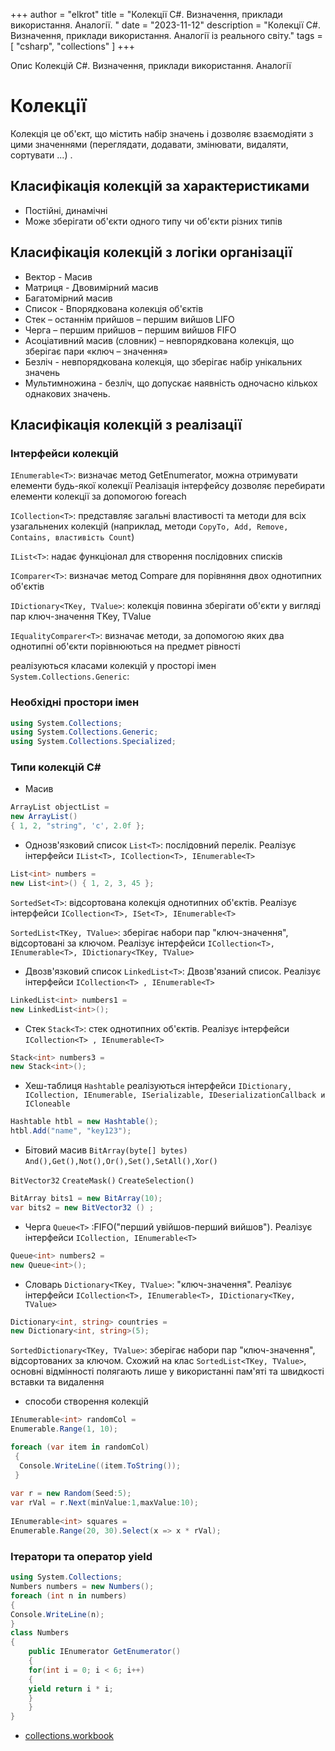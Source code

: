 +++
author = "elkrot"
title = "Колекції C#. Визначення, приклади використання. Аналогії. "
date = "2023-11-12"
description = "Колекції C#. Визначення, приклади використання. Аналогії із реального світу."
tags = [
    "csharp",
	"collections"
]
+++

Опис Колекцій C#. Визначення, приклади використання. Аналогії  <!--more-->

# Колекції

Колекція це об'єкт, що містить набір значень і дозволяє взаємодіяти з цими значеннями (переглядати, додавати, змінювати, видаляти, сортувати ...) . 


## Класифікація колекцій за характеристиками

 - Постійні, динамічні
 - Може зберігати об'єкти одного типу чи об'єкти різних типів
 
## Класифікація колекцій з логіки організації

  - Вектор - Масив
  - Матриця - Двовимірний масив
  - Багатомірний масив
  - Список - Впорядкована колекція об'єктів
  - Стек – останнім прийшов – першим вийшов LIFO
  - Черга – першим прийшов – першим вийшов FIFO
  - Асоціативний масив (словник) – невпорядкована колекція, що зберігає пари «ключ – значення»
  - Безліч - невпорядкована колекція, що зберігає набір унікальних значень
  - Мультимножина - безліч, що допускає наявність одночасно кількох однакових значень.
	
## Класифікація колекцій з реалізації

### Інтерфейси колекцій

`IEnumerable<T>`: визначає метод GetEnumerator, можна отримувати елементи будь-якої колекції Реалізація інтерфейсу дозволяє перебирати елементи колекції за допомогою foreach

`ICollection<T>`: представляє загальні властивості та методи для всіх узагальнених колекцій (наприклад, методи `CopyTo, Add, Remove, Contains, властивість Count`)

`IList<T>`: надає функціонал для створення послідовних списків

`IComparer<T>`: визначає метод Compare для порівняння двох однотипних об'єктів

`IDictionary<TKey, TValue>`: колекція повинна зберігати об'єкти у вигляді пар ключ-значення TKey, TValue

`IEqualityComparer<T>`: визначає методи, за допомогою яких два однотипні об'єкти порівнюються на предмет рівності

реалізуються класами колекцій у просторі імен `System.Collections.Generic`:
 
### Необхідні простори імен

```csharp
using System.Collections;
using System.Collections.Generic;
using System.Collections.Specialized;
```

### Типи колекцій C#

- Масив
 
```csharp
ArrayList objectList = 
new ArrayList() 
{ 1, 2, "string", 'c', 2.0f };
```

- Однозв'язковий список
`List<T>`: послідовний перелік. Реалізує інтерфейси `IList<T>, ICollection<T>, IEnumerable<T>` 

```csharp
List<int> numbers = 
new List<int>() { 1, 2, 3, 45 };
``` 
 
`SortedSet<T>`: відсортована колекція однотипних об'єктів. Реалізує інтерфейси `ICollection<T>, ISet<T>, IEnumerable<T>`

`SortedList<TKey, TValue>`: зберігає набори пар "ключ-значення", відсортовані за ключом. Реалізує інтерфейси `ICollection<T>, IEnumerable<T>, IDictionary<TKey, TValue>`

- Двозв'язковий список
`LinkedList<T>`: Двозв'язаний список. Реалізує інтерфейси `ICollection<T> , IEnumerable<T>`

```csharp
LinkedList<int> numbers1 = 
new LinkedList<int>();
```

- Стек
`Stack<T>`: стек однотипних об'єктів. Реалізує інтерфейси `ICollection<T> , IEnumerable<T>`
```csharp
Stack<int> numbers3 = 
new Stack<int>();
```
- Хеш-таблиця
`Hashtable` реалізуються інтерфейси `IDictionary, ICollection, IEnumerable, ISerializable, IDeserializationCallback и ICloneable`
```csharp
Hashtable htbl = new Hashtable();
htbl.Add("name", "key123");
```
- Бітовий масив
`BitArray(byte[] bytes)`
`And(),Get(),Not(),Or(),Set(),SetAll(),Xor()`

`BitVector32`
`CreateMask()`
`CreateSelection()`
 
```csharp
BitArray bits1 = new BitArray(10);
var bits2 = new BitVector32 () ;
```
 
- Черга
`Queue<T>` :FIFO("перший увійшов-перший вийшов"). Реалізує інтерфейси `ICollection, IEnumerable<T>`
```csharp
Queue<int> numbers2 = 
new Queue<int>();
```
 
- Словарь 
`Dictionary<TKey, TValue>`: "ключ-значення". Реалізує інтерфейси `ICollection<T>, IEnumerable<T>, IDictionary<TKey, TValue>`
```csharp
Dictionary<int, string> countries = 
new Dictionary<int, string>(5);
```
`SortedDictionary<TKey, TValue>`: зберігає набори пар "ключ-значення", відсортованих за ключом. Схожий на клас `SortedList<TKey, TValue>`, основні відмінності полягають лише у використанні пам'яті та швидкості вставки та видалення
 
- способи створення колекцій
```csharp
IEnumerable<int> randomCol =
Enumerable.Range(1, 10);

foreach (var item in randomCol)
 {
  Console.WriteLine((item.ToString());
 }
		
var r = new Random(Seed:5); 
var rVal = r.Next(minValue:1,maxValue:10);
		
IEnumerable<int> squares =
Enumerable.Range(20, 30).Select(x => x * rVal);		
```

### Ітератори та оператор yield

```csharp
using System.Collections;
Numbers numbers = new Numbers();
foreach (int n in numbers)
{
Console.WriteLine(n);
}
class Numbers
{
	public IEnumerator GetEnumerator()
	{
	for(int i = 0; i < 6; i++)
	{
	yield return i * i;
	}
	}
}
```
- [collections.workbook](https://drive.google.com/file/d/1X4LkJRAIRowx8Ge7WdH4FvUzrM1YrJRl/view?usp=sharing)